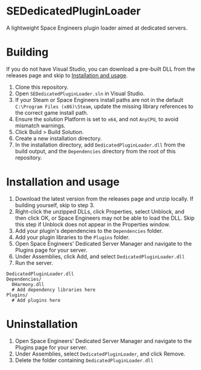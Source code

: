 # SEDedicatedPluginLoader
A lightweight Space Engineers plugin loader aimed at dedicated servers.

# Building
If you do not have Visual Studio, you can download a pre-built DLL from the releases page and skip to [Installation and usage](#installation-and-usage).
1. Clone this repository.
2. Open `SEDedicatedPluginLoader.sln` in Visual Studio.
3. If your Steam or Space Engineers install paths are not in the default `C:\Program Files (x86)\Steam`, update the missing library references to the correct game install path.
4. Ensure the solution Platform is set to `x64`, and not `AnyCPU`, to avoid mismatch warnings.
5. Click Build > Build Solution.
6. Create a new installation directory.
7. In the installation directory, add `DedicatedPluginLoader.dll` from the build output, and the `Dependencies` directory from the root of this repository.

# Installation and usage
1. Download the latest version from the releases page and unzip locally. If building yourself, skip to step 3.
2. Right-click the unzipped DLLs, click Properties, select Unblock, and then click OK, or Space Engineers may not be able to load the DLL. Skip this step if Unblock does not appear in the Properties window.
3. Add your plugin's dependencies to the `Dependencies` folder.
4. Add your plugin libraries to the `Plugins` folder.
5. Open Space Engineers' Dedicated Server Manager and navigate to the Plugins page for your server.
6. Under Assemblies, click Add, and select `DedicatedPluginLoader.dll`
7. Run the server.

```
DedicatedPluginLoader.dll
Dependencies/
  0Harmony.dll
  # Add dependency libraries here
Plugins/
  # Add plugins here
```

# Uninstallation
1. Open Space Engineers' Dedicated Server Manager and navigate to the Plugins page for your server.
2. Under Assemblies, select `DedicatedPluginLoader`, and click Remove.
3. Delete the folder containing `DedicatedPluginLoader.dll`
